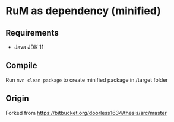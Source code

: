 # RuM as dependency (minified)

## Requirements

- Java JDK 11

## Compile

Run `mvn clean package` to create minified package in /target folder

## Origin

Forked from <https://bitbucket.org/doorless1634/thesis/src/master>
